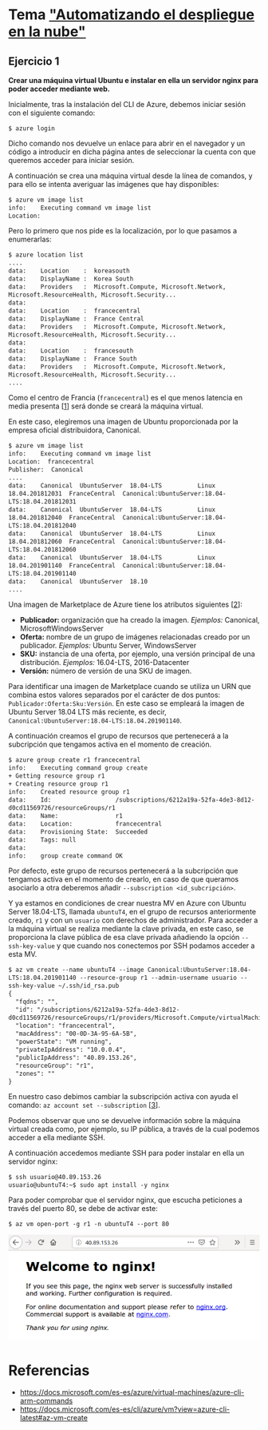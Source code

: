 # Tema ["Automatizando el despliegue en la nube"](http://jj.github.io/CC/documentos/temas/Automatizando_cloud)


## Ejercicio 1

**Crear una máquina virtual Ubuntu e instalar en ella un servidor nginx para poder acceder mediante web.**

Inicialmente, tras la instalación del CLI de Azure, debemos iniciar sesión con el siguiente comando:
```console
$ azure login
```

Dicho comando nos devuelve un enlace para abrir en el navegador y un código a introducir en dicha página antes de seleccionar la cuenta con que queremos acceder para iniciar sesión.

A continuación se crea una máquina virtual desde la línea de comandos, y para ello se intenta averiguar las imágenes que hay disponibles:
```console
$ azure vm image list
info:    Executing command vm image list
Location:
```

Pero lo primero que nos pide es la localización, por lo que pasamos a enumerarlas:
```console
$ azure location list
....
data:    Location    :  koreasouth
data:    DisplayName :  Korea South
data:    Providers   :  Microsoft.Compute, Microsoft.Network, Microsoft.ResourceHealth, Microsoft.Security...
data:    
data:    Location    :  francecentral
data:    DisplayName :  France Central
data:    Providers   :  Microsoft.Compute, Microsoft.Network, Microsoft.ResourceHealth, Microsoft.Security...
data:    
data:    Location    :  francesouth
data:    DisplayName :  France South
data:    Providers   :  Microsoft.Compute, Microsoft.Network, Microsoft.ResourceHealth, Microsoft.Security...
....
``` 

Como el centro de Francia (`francecentral`) es el que menos latencia en media presenta [[1](https://azurespeedtest.azurewebsites.net/)] será donde se creará la máquina virtual.

En este caso, elegiremos una imagen de Ubuntu proporcionada por la empresa oficial distribuidora, Canonical.
```console
$ azure vm image list
info:    Executing command vm image list
Location:  francecentral
Publisher:  Canonical
....
data:    Canonical  UbuntuServer  18.04-LTS          Linux  18.04.201812031  FranceCentral  Canonical:UbuntuServer:18.04-LTS:18.04.201812031        
data:    Canonical  UbuntuServer  18.04-LTS          Linux  18.04.201812040  FranceCentral  Canonical:UbuntuServer:18.04-LTS:18.04.201812040        
data:    Canonical  UbuntuServer  18.04-LTS          Linux  18.04.201812060  FranceCentral  Canonical:UbuntuServer:18.04-LTS:18.04.201812060        
data:    Canonical  UbuntuServer  18.04-LTS          Linux  18.04.201901140  FranceCentral  Canonical:UbuntuServer:18.04-LTS:18.04.201901140        
data:    Canonical  UbuntuServer  18.10 
....
```

Una imagen de Marketplace de Azure tiene los atributos siguientes [[2](https://docs.microsoft.com/es-es/azure/virtual-machines/windows/cli-ps-findimage)]:

- **Publicador:** organización que ha creado la imagen. _Ejemplos:_ Canonical, MicrosoftWindowsServer
- **Oferta:** nombre de un grupo de imágenes relacionadas creado por un publicador. _Ejemplos:_ Ubuntu Server, WindowsServer
- **SKU:** instancia de una oferta, por ejemplo, una versión principal de una distribución. _Ejemplos:_ 16.04-LTS, 2016-Datacenter
- **Versión:** número de versión de una SKU de imagen.

Para identificar una imagen de Marketplace cuando se utiliza un URN que combina estos valores separados por el carácter de dos puntos: `Publicador:Oferta:Sku:Versión`. En este caso se empleará la imagen de Ubuntu Server 18.04 LTS más reciente, es decir, `Canonical:UbuntuServer:18.04-LTS:18.04.201901140`.

A continuación creamos el grupo de recursos que pertenecerá a la subcripción que tengamos activa en el momento de creación.
```console
$ azure group create r1 francecentral
info:    Executing command group create
+ Getting resource group r1                                                    
+ Creating resource group r1                                                   
info:    Created resource group r1
data:    Id:                  /subscriptions/6212a19a-52fa-4de3-8d12-d0cd11569726/resourceGroups/r1
data:    Name:                r1
data:    Location:            francecentral
data:    Provisioning State:  Succeeded
data:    Tags: null
data:    
info:    group create command OK
``` 

Por defecto, este grupo de recursos pertenecerá a la subcripción que tengamos activa en el momento de crearlo, en caso de que queramos asociarlo a otra deberemos añadir `--subscription <id_subcripción>`.

Y ya estamos en condiciones de crear nuestra MV en Azure con Ubuntu Server 18.04-LTS, llamada `ubuntuT4`, en el grupo de recursos anteriormente creado, `r1` y con un `usuario` con derechos de administrador. Para acceder a la máquina virtual se realiza mediante la clave privada, en este caso, se proporciona la clave pública de esa clave privada añadiendo la opción `--ssh-key-value` y que cuando nos conectemos por SSH podamos acceder a esta MV.
```console
$ az vm create --name ubuntuT4 --image Canonical:UbuntuServer:18.04-LTS:18.04.201901140 --resource-group r1 --admin-username usuario --ssh-key-value ~/.ssh/id_rsa.pub
{
  "fqdns": "",
  "id": "/subscriptions/6212a19a-52fa-4de3-8d12-d0cd11569726/resourceGroups/r1/providers/Microsoft.Compute/virtualMachines/ubuntuT4",
  "location": "francecentral",
  "macAddress": "00-0D-3A-95-6A-5B",
  "powerState": "VM running",
  "privateIpAddress": "10.0.0.4",
  "publicIpAddress": "40.89.153.26",
  "resourceGroup": "r1",
  "zones": ""
}
``` 

En nuestro caso debimos cambiar la subscripción activa con ayuda el comando: `az account set --subscription` [[3](https://docs.microsoft.com/es-es/cli/azure/manage-azure-subscriptions-azure-cli?view=azure-cli-latest)]. 

Podemos observar que uno se devuelve información sobre la máquina virtual creada como, por ejemplo, su IP pública, a través de la cual podemos acceder a ella mediante SSH.

A continuación accedemos mediante SSH para poder instalar en ella un servidor nginx:
```console
$ ssh usuario@40.89.153.26
usuario@ubuntuT4:~$ sudo apt install -y nginx
```

Para poder comprobar que el servidor nginx, que escucha peticiones a través del puerto 80, se debe de activar este:
```console
$ az vm open-port -g r1 -n ubuntuT4 --port 80
```

<p align="center">
<img src="https://github.com/MarAl15/EjerciciosCC/blob/master/Tema4/images/nginx.png" weight="450">
</p>



# Referencias

- https://docs.microsoft.com/es-es/azure/virtual-machines/azure-cli-arm-commands
- https://docs.microsoft.com/es-es/cli/azure/vm?view=azure-cli-latest#az-vm-create
